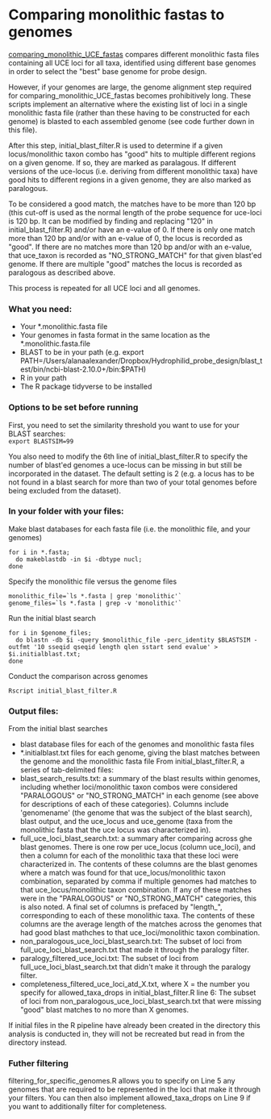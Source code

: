 # Comparing monolithic fastas to genomes
[comparing_monolithic_UCE_fastas](https://github.com/laninsky/comparing_monolithic_UCE_fastas) compares different monolithic fasta files containing all UCE loci for all taxa, identified using different base genomes in order to select the "best" base genome for probe design.  

However, if your genomes are large, the genome alignment step required for comparing_monolithic_UCE_fastas becomes prohibitively long. These scripts implement an alternative where the existing list of loci in a single monolithic fasta file (rather than these having to be constructed for each genome) is blasted to each assembled genome (see code further down in this file).

After this step, initial_blast_filter.R is used to determine if a given locus/monolithic taxon combo has "good" hits to multiple different regions on a given genome. If so, they are marked as paralagous. If different versions of the uce-locus (i.e. deriving from different monolithic taxa) have good hits to different regions in a given genome, they are also marked as paralogous.

To be considered a good match, the matches have to be more than 120 bp (this cut-off is used as the normal length of the probe sequence for uce-loci is 120 bp. It can be modified by finding and replacing "120" in initial_blast_filter.R) and/or have an e-value of 0. If there is only one match more than 120 bp and/or with an e-value of 0, the locus is recorded as "good". If there are no matches more than 120 bp and/or with an e-value, that uce_taxon is recorded as "NO_STRONG_MATCH" for that given blast'ed genome.  If there are multiple "good" matches the locus is recorded as paralogous as described above.

This process is repeated for all UCE loci and all genomes.  

### What you need:
* Your \*.monolithic.fasta file  
* Your genomes in fasta format in the same location as the \*.monolithic.fasta.file  
* BLAST to be in your path (e.g. export PATH=/Users/alanaalexander/Dropbox/Hydrophilid_probe_design/blast_test/bin/ncbi-blast-2.10.0+/bin:$PATH)
* R in your path
* The R package tidyverse to be installed

### Options to be set before running
First, you need to set the similarity threshold you want to use for your BLAST searches:  
`export BLASTSIM=99`

You also need to modify the 6th line of initial_blast_filter.R to specify the number of blast'ed
genomes a uce-locus can be missing in but still be incorporated in the dataset. The default setting is 2 (e.g. a locus has to be not found in a blast search for more than two of your total genomes before being excluded from the dataset).

### In your folder with your files:
Make blast databases for each fasta file (i.e. the monolithic file, and your genomes)
```
for i in *.fasta;
  do makeblastdb -in $i -dbtype nucl;
done
```
Specify the monolithic file versus the genome files
```
monolithic_file=`ls *.fasta | grep 'monolithic'`
genome_files=`ls *.fasta | grep -v 'monolithic'`
```
Run the initial blast search
```
for i in $genome_files;
  do blastn -db $i -query $monolithic_file -perc_identity $BLASTSIM -outfmt '10 sseqid qseqid length qlen sstart send evalue' > $i.initialblast.txt;
done
```
Conduct the comparison across genomes
```
Rscript initial_blast_filter.R
```

### Output files:
From the initial blast searches  
* blast database files for each of the genomes and monolithic fasta files
* \*.initialblast.txt files for each genome, giving the blast matches between the genome and the monolithic fasta file
From initial_blast_filter.R, a series of tab-delimited files:
* blast_search_results.txt: a summary of the blast results within genomes, including whether loci/monolithic taxon combos were considered "PARALOGOUS" or "NO_STRONG_MATCH" in each genome (see above for descriptions of each of these categories). Columns include 'genomename' (the genome that was the subject of the blast search), blast output, and the uce_locus and uce_genome (taxa from the monolithic fasta that the uce locus was characterized in).
* full_uce_loci_blast_search.txt: a summary after comparing across ghe blast genomes. There is one row per uce_locus (column uce_loci), and then a column for each of the monolithic taxa that these loci were characterized in. The contents of these columns are the blast genomes where a match was found for that uce_locus/monolithic taxon combination, separated by comma if multiple genomes had matches to that uce_locus/monolithic taxon combination. If any of these matches were in the "PARALOGOUS" or "NO_STRONG_MATCH" categories, this is also noted. A final set of columns is prefaced by "length_", corresponding to each of these monolithic taxa. The contents of these columns are the average length of the matches across the genomes that had good blast mathches to that uce_loci/monolithic taxon combination.
* non_paralogous_uce_loci_blast_search.txt: The subset of loci from full_uce_loci_blast_search.txt that made it through the paralogy filter.
* paralogy_filtered_uce_loci.txt: The subset of loci from full_uce_loci_blast_search.txt that didn't make it through the paralogy filter.
* completeness_filtered_uce_loci_atd_X.txt, where X = the number you specify for allowed_taxa_drops in initial_blast_filter.R line 6: The subset of loci from non_paralogous_uce_loci_blast_search.txt that were missing "good" blast matches to no more than X genomes.

If initial files in the R pipeline have already been created in the directory this analysis is conducted in, they will not be recreated but read in from the directory instead.

### Futher filtering
filtering_for_specific_genomes.R allows you to specify on Line 5 any genomes that are required to be represented in the loci that make it through your filters. You can then also implement allowed_taxa_drops on Line 9 if you want to additionally filter for completeness.